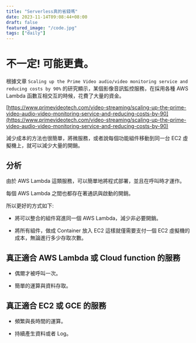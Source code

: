 ```yaml
---
title: "Serverless真的省錢嗎"
date: 2023-11-14T09:08:44+08:00
draft: false
featured_image: "/code.jpg"
tags: ["daily"]
---
```


# 不一定! 可能更貴。

根據文章 `Scaling up the Prime Video audio/video monitoring service and reducing costs by 90%` 的研究顯示，某個影像音訊監控服務，在採用各種 AWS Lambda 函數互相交互的時候，花費了大量的資金。

[https://www.primevideotech.com/video-streaming/scaling-up-the-prime-video-audio-video-monitoring-service-and-reducing-costs-by-90](https://www.primevideotech.com/video-streaming/scaling-up-the-prime-video-audio-video-monitoring-service-and-reducing-costs-by-90)

減少成本的方法也很簡單，將微服務，或者說每個功能組件移動到同一台 EC2 虛擬機上，就可以減少大量的開銷。

## 分析

由於 AWS Lambda 這類服務，可以簡單地將程式部署，並且在呼叫時才運作。

每個 AWS Lambda 之間也都存在著通訊與啟動的開銷。

所以更好的方式如下:

* 將可以整合的組件寫進同一個 AWS Lambda，減少非必要開銷。

* 將所有組件，做成 Container 放入 EC2 這樣就僅需要支付一個 EC2 虛擬機的成本，無論進行多少存取次數。

## 真正適合 AWS Lambda 或 Cloud function 的服務

* 偶爾才被呼叫一次。

* 簡單的運算與資料存取。

## 真正適合 EC2 或 GCE 的服務

* 頻繁與長時間的運算。

* 持續產生資料或者 Log。